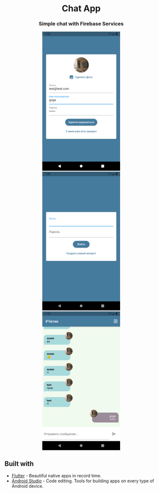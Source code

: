 <h1 align="center">Chat App</h1>
<h3 align="center">Simple chat with Firebase Services</h3>


<p align="center">
  <img src="https://raw.githubusercontent.com/KhalillHussein/firebase_chat/master/images/register.png" width="256" hspace="4">
  <img src="https://raw.githubusercontent.com/KhalillHussein/firebase_chat/master/images/login.png" width="256" hspace="4">
  <img src="https://raw.githubusercontent.com/KhalillHussein/firebase_chat/master/images/chat.png" width="256" hspace="4">
</p>

## Built with

- [Flutter](https://flutter.dev/) - Beautiful native apps in record time.
- [Android Studio](https://developer.android.com/studio/index.html/) - Code editing. Tools for building apps on every type of Android device.

